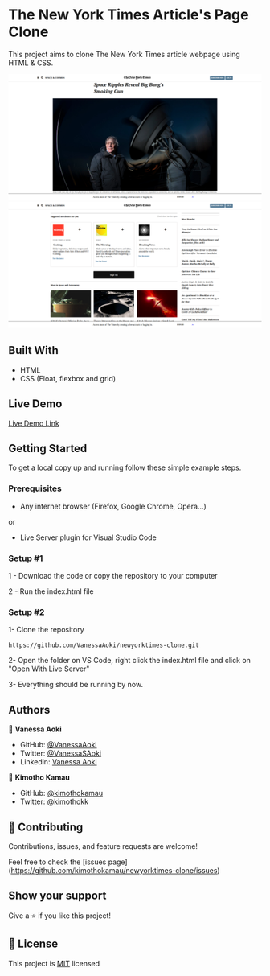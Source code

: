 # The New York Times Article's Page Clone
This project aims to clone The New York Times article webpage using HTML & CSS. 

![screenshot](./assets/imgs/screenshot1.png)
![screenshot](./assets/imgs/screenshot2.png)

## Built With

- HTML 
- CSS (Float, flexbox and grid)

## Live Demo

[Live Demo Link](https://kimothokamau.github.io/newyorktimes-clone/) 


## Getting Started

To get a local copy up and running follow these simple example steps.

### Prerequisites

- Any internet browser (Firefox, Google Chrome, Opera...)

or 

- Live Server plugin for Visual Studio Code 

### Setup #1


1 - Download the code or copy the repository to your computer

2 - Run the index.html file


### Setup #2


1- Clone the repository
```
https://github.com/VanessaAoki/newyorktimes-clone.git
```

2- Open the folder on VS Code, right click the index.html file and click on "Open With Live Server"

3- Everything should be running by now. 


## Authors

👤 **Vanessa Aoki**

- GitHub: [@VanessaAoki](https://github.com/VanessaAoki)
- Twitter: [@VanessaSAoki](https://twitter.com/VanessaSAoki)
- Linkedin: [Vanessa Aoki](https://www.linkedin.com/in/vanessasaoki/)

👤 **Kimotho Kamau**

- GitHub: [@kimothokamau](https://github.com/kimothokamau)
- Twitter: [@kimothokk](https://twitter.com/kimothokk)

## 🤝 Contributing

Contributions, issues, and feature requests are welcome!

Feel free to check the [issues page]
(https://github.com/kimothokamau/newyorktimes-clone/issues)

## Show your support

Give a ⭐️ if you like this project!

## 📝 License

This project is [MIT](https://github.com/kimothokamau/newyorktimes-clone/blob/fix-lint-errors/License.md) licensed